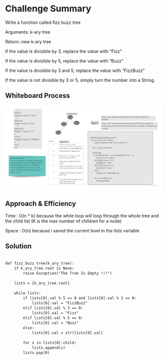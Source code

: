 # Challenge Summary
<!-- Description of the challenge -->
Write a function called fizz buzz tree

Arguments: k-ary tree

Return: new k-ary tree


If the value is divisible by 3, replace the value with “Fizz”

If the value is divisible by 5, replace the value with “Buzz”

If the value is divisible by 3 and 5, replace the value with “FizzBuzz”

If the value is not divisible by 3 or 5, simply turn the number into a String.


## Whiteboard Process
<!-- Embedded whiteboard image -->

![fizzbuzz](../images/fizzbuzz.jpg)

## Approach & Efficiency
<!-- What approach did you take? Why? What is the Big O space/time for this approach? -->

Time : O(n * k) because the while loop will loop through the whole tree and the child list (K is the max number of children for a node) 

Space : O(n) because i saved the current level  in the lists variable 

## Solution
<!-- Show how to run your code, and examples of it in action -->

```

def fizz_buzz_tree(k_ary_tree):
    if k_ary_tree.root is None:
        raise Exception("The Tree Is Empty !!!")

    lists = [k_ary_tree.root]

    while lists:
        if lists[0].val % 5 == 0 and lists[0].val % 3 == 0:
            lists[0].val = "FizzBuzz"
        elif lists[0].val % 3 == 0:
            lists[0].val = "Fizz"
        elif lists[0].val % 5 == 0:
            lists[0].val = "Buzz"
        else:
            lists[0].val = str(lists[0].val)

        for x in lists[0].child:
            lists.append(x)
        lists.pop(0)

```
